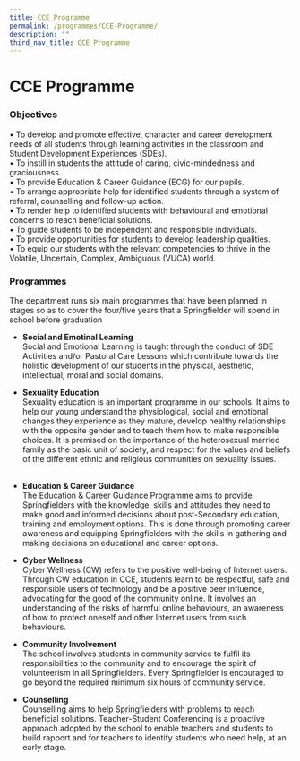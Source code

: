 ```yaml
---
title: CCE Programme
permalink: /programmes/CCE-Programme/
description: ""
third_nav_title: CCE Programme
---
```

# **CCE Programme**

### Objectives

•	To develop and promote effective, character and career development needs of all students through learning activities in the classroom and Student Development Experiences (SDEs).
<br>•	To instill in students the attitude of caring, civic-mindedness and graciousness.
<br>•	To provide Education & Career Guidance (ECG) for our pupils.
<br>•	To arrange appropriate help for identified students through a system of referral, counselling and follow-up action.
<br>•	To render help to identified students with behavioural and emotional concerns to reach beneficial solutions.
<br>•	To guide students to be independent and responsible individuals.
<br>•	To provide opportunities for students to develop leadership qualities.
<br>•	To equip our students with the relevant competencies to thrive in the Volatile, Uncertain, Complex, Ambiguous (VUCA) world.
  
      

### Programmes

The department runs six main programmes that have been planned in stages so as to cover the four/five years that a Springfielder will spend in school before graduation

*   **Social  and Emotinal Learning**   
Social and Emotional Learning is taught through the conduct of SDE Activities and/or Pastoral Care Lessons which contribute towards the holistic development of our students in the physical, aesthetic, intellectual, moral and social domains. 
     
*   **Sexuality Education**     
Sexuality education is an important programme in our schools. It aims to help our young understand the physiological, social and emotional changes they experience as they mature, develop healthy relationships with the opposite gender and to teach them how to make responsible choices. It is premised on the importance of the heterosexual married family as the basic unit of society, and respect for the values and beliefs of the different ethnic and religious communities on sexuality issues.  
     
*   **Education & Career Guidance**     
The Education & Career Guidance Programme aims to provide Springfielders with the knowledge, skills and attitudes they need to make good and informed decisions about post-Secondary education, training and employment options. This is done through promoting career awareness and equipping Springfielders with the skills in gathering and making decisions on educational and career options. 
     
*   **Cyber Wellness**     
Cyber Wellness (CW) refers to the positive well-being of Internet users. Through CW education in CCE, students learn to be respectful, safe and responsible users of technology and be a positive peer influence, advocating for the good of the community online. It involves an understanding of the risks of harmful online behaviours, an awareness of how to protect oneself and other Internet users from such behaviours.
     
*   **Community Involvement**    
The school involves students in community service to fulfil its responsibilities to the community and to encourage the spirit of volunteerism in all Springfielders. Every Springfielder is encouraged to go beyond the required minimum six hours of community service.
      
    
*   **Counselling**  
   Counselling aims to help Springfielders with problems to reach beneficial solutions. Teacher-Student Conferencing is a proactive approach adopted by the school to enable teachers and students to build rapport and for teachers to identify students who need help, at an early stage.